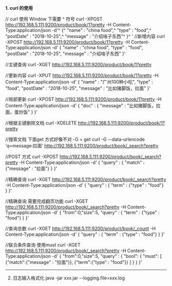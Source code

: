 **1. curl 的使用**

// curl 使用 Window 下需要 ^ 符号
curl -XPOST http://192.168.5.111:9200/product/book/1?pretty -H Content-Type:application/json -d'^
{^
	"name" : "china food",^
	"type" : "food",^
	"postDate" : "2018-10-25",^
	"message" : "介绍啥子东西"^
}^
'
//新增内容
curl -XPOST http://192.168.5.111:9200/product/book/1?pretty -H Content-Type:application/json -d'
{
	"name" : "china food",
	"type" : "food",
	"postDate" : "2018-10-25",
	"message" : "介绍啥子东西"
}'

//主键查询
curl -XGET http://192.168.5.111:9200/product/book/1?pretty

//更新内容
curl -XPUT http://192.168.5.111:9200/product/book/1?pretty -H Content-Type:application/json -d'
{
	"name" : "广州100种小吃",
	"type" : "food",
	"postDate" : "2018-10-25",
	"message" : "比如猪脚饭，拉面"
}'

//局部更新
curl -XPOST http://192.168.5.111:9200/product/book/1?pretty -H Content-Type:application/json -d'
{
	"doc" : {
		"message" : "比如猪脚饭，拉面，蛋炒饭"
	}
}'

//根据主键删除文档
curl -XDELETE http://192.168.5.111:9200/product/book/1?pretty

//搜索文档 下面get 方式好像不对 -G = get
curl -G --data-urlencode 'q=message:拉面' http://192.168.5.111:9200/product/book/_search?pretty

//POST 方式
curl -XPOST http://192.168.5.111:9200/product/book/_search?pretty -H Content-Type:application/json -d'
{
	"query" : {
		"match" : {"message" : "拉面"}
	}
}'

//精确查询
curl -XGET http://192.168.5.111:9200/product/book/_search?pretty -H Content-Type:application/json -d'
{
	"query" : {
		"term" : {"type" : "food"}
	}
}'
 
//精确查询 需要完成翻页功能
curl -XGET http://192.168.5.111:9200/product/book/_search?pretty -H Content-Type:application/json -d'
{
	"from":0,"size":5,
	"query" : {
		"term" : {"type" : "food"}
	}
}'

//查询总数
curl -XGET http://192.168.5.111:9200/product/book/_count -H Content-Type:application/json -d'
{
	"query" : {
		"term" : {"type" : "food"}
	}
}'

//联合条件查询 使用must
curl -XGET http://192.168.5.111:9200/product/book/_search?pretty -H Content-Type:application/json -d'
{
	"from":0,"size":5,
	"query" : {
		"bool": {
			"must": [
			  {"match":{"message" : "拉面"}},
			  {"term":{"type" : "food"}}
			]
		}
	}
}'

---
2. 日志输入格式化
java -jar xxx.jar --logging.file=xxx.log
